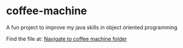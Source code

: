 # coffee-machine
A fun project to improve my java skills in object oriented programming

Find the file at: [Navigate to coffee machine folder](coffee-machine/Coffee%20Machine%20(Java)/task/src/machine/)

